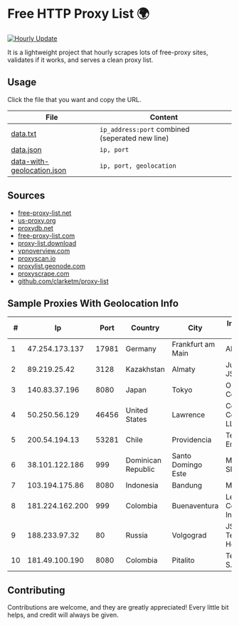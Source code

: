 
# Free HTTP Proxy List 🌍

[![Hourly Update](https://github.com/mertguvencli/http-proxy-list/actions/workflows/main.yml/badge.svg?branch=main)](https://github.com/mertguvencli/http-proxy-list/actions/workflows/main.yml)

It is a lightweight project that hourly scrapes lots of free-proxy sites, validates if it works, and serves a clean proxy list.

## Usage

Click the file that you want and copy the URL.

|File|Content|
|----|-------|
|[data.txt](https://raw.githubusercontent.com/mertguvencli/http-proxy-list/main/proxy-list/data.txt)|`ip_address:port` combined (seperated new line)|
|[data.json](https://raw.githubusercontent.com/mertguvencli/http-proxy-list/main/proxy-list/data.json)|`ip, port`|
|[data-with-geolocation.json](https://raw.githubusercontent.com/mertguvencli/http-proxy-list/main/proxy-list/data-with-geolocation.json)|`ip, port, geolocation`|

## Sources

* [free-proxy-list.net](https://free-proxy-list.net)
* [us-proxy.org](https://www.us-proxy.org)
* [proxydb.net](http://proxydb.net)
* [free-proxy-list.com](https://free-proxy-list.com/?page=&port=&type%5B%5D=http&type%5B%5D=https&up_time=0&search=Search)
* [proxy-list.download](https://www.proxy-list.download/HTTP)
* [vpnoverview.com](https://vpnoverview.com/privacy/anonymous-browsing/free-proxy-servers)
* [proxyscan.io](https://www.proxyscan.io)
* [proxylist.geonode.com](https://proxylist.geonode.com/api/proxy-list?limit=300&page=1&sort_by=lastChecked&sort_type=desc&protocols=http,https)
* [proxyscrape.com](https://api.proxyscrape.com/v2/?request=displayproxies&protocol=http&timeout=10000&country=all&ssl=all&anonymity=all)
* [github.com/clarketm/proxy-list](https://raw.githubusercontent.com/clarketm/proxy-list/master/proxy-list-raw.txt)


## Sample Proxies With Geolocation Info

|#|Ip|Port|Country|City|Internet Service Provider|
|-|--|----|-------|----|-------------------------|
|1|47.254.173.137|17981|Germany|Frankfurt am Main|Alibaba.com LLC|
|2|89.219.25.42|3128|Kazakhstan|Almaty|Jusan Mobile JSC|
|3|140.83.37.196|8080|Japan|Tokyo|Oracle Corporation|
|4|50.250.56.129|46456|United States|Lawrence|Comcast Cable Communications, LLC|
|5|200.54.194.13|53281|Chile|Providencia|Telefonica Empresas|
|6|38.101.122.186|999|Dominican Republic|Santo Domingo Este|MR Networking, SRL|
|7|103.194.175.86|8080|Indonesia|Bandung|MYNET|
|8|181.224.162.200|999|Colombia|Buenaventura|Level 3 Communications, Inc.|
|9|188.233.97.32|80|Russia|Volgograd|JSC "ER-Telecom Holding"|
|10|181.49.100.190|8080|Colombia|Pitalito|Telmex Colombia S.A.|



## Contributing

Contributions are welcome, and they are greatly appreciated! Every
little bit helps, and credit will always be given.

